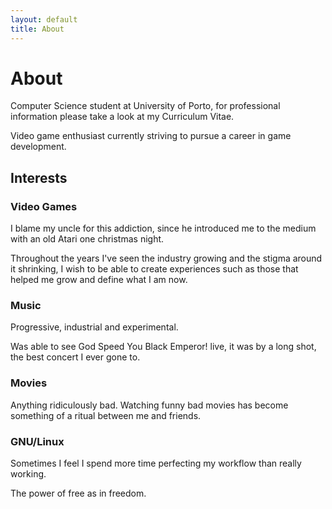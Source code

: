 ```yaml
---
layout: default
title: About
---
```


# About
Computer Science student at University of Porto, for professional information please 
take a look at my Curriculum Vitae.

Video game enthusiast currently striving to pursue a career in game development.

## Interests
### Video Games
I blame my uncle for this addiction, since he introduced me to the medium with an old Atari 
one christmas night.

Throughout the years I've seen the industry growing and the stigma around it shrinking, 
I wish to be able to create experiences such as those that helped me grow and define 
what I am now.

### Music
Progressive, industrial and experimental.

Was able to see God Speed You Black Emperor! live, it was by a long shot, the best concert 
I ever gone to.

### Movies
Anything ridiculously bad. Watching funny bad movies has become something of a ritual 
between me and friends.

### GNU/Linux
Sometimes I feel I spend more time perfecting my workflow than really working.

The power of free as in freedom.